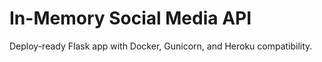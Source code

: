 # In-Memory Social Media API

Deploy-ready Flask app with Docker, Gunicorn, and Heroku compatibility.